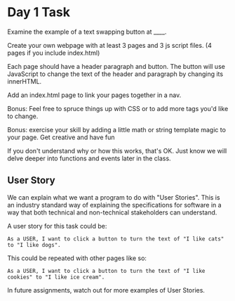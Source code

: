 # Day 1 Task

Examine the example of a text swapping button at ____.

Create your own webpage with at least 3 pages and 3 js script files. (4 pages if you include index.html)

Each page should have a header paragraph and button. The button will use JavaScript to change the text of the header and paragraph by changing its innerHTML.

Add an index.html page to link your pages together in a nav. 

Bonus: Feel free to spruce things up with CSS or to add more tags you'd like to change.

Bonus: exercise your skill by adding a little math or string template magic to your page. Get creative and have fun

If you don't understand why or how this works, that's OK. Just know we will delve deeper into functions and events later in the class.

## User Story

We can explain what we want a program to do with "User Stories". This is an industry standard way of explaining the specifications for software in a way that both technical and non-technical stakeholders can understand.

A user story for this task could be:

    As a USER, I want to click a button to turn the text of "I like cats" to "I like dogs".

This could be repeated with other pages like so:

    As a USER, I want to click a button to turn the text of "I like cookies" to "I like ice cream".

In future assignments, watch out for more examples of User Stories.